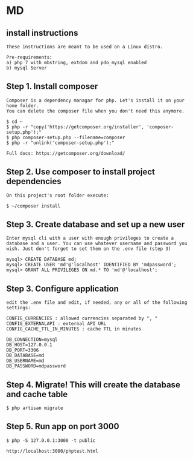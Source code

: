 # MD

## install instructions

    These instructions are meant to be used on a Linux distro.

    Pre-requirements:
    a) php 7 with mbstring, extdom and pdo_mysql enabled
    b) mysql Server


## Step 1. Install composer

    Composer is a dependency managar for php. Let's install it on your home folder.
    You can delete the composer file when you don't need this anymore.

    $ cd ~
    $ php -r "copy('https://getcomposer.org/installer', 'composer-setup.php');"    
    $ php composer-setup.php --filename=composer
    $ php -r "unlink('composer-setup.php');"

    Full docs: https://getcomposer.org/download/

## Step 2. Use composer to install project dependencies

    On this project's root folder execute:

    $ ~/composer install 

## Step 3. Create database and set up a new user

    Enter mysql cli with a user with enough privileges to create a database and a user. You can use whatever username and password you wish. Just don't forget to set them on the .env file (step 3)

    mysql> CREATE DATABASE md;
    mysql> CREATE USER 'md'@'localhost' IDENTIFIED BY 'mdpassword';
    mysql> GRANT ALL PRIVILEGES ON md.* TO 'md'@'localhost';

## Step 3. Configure application

    edit the .env file and edit, if needed, any or all of the following settings:

    CONFIG_CURRENCIES : allowed currencies separated by ", "
    CONFIG_EXTERNALAPI : external API URL
    CONFIG_CACHE_TTL_IN_MINUTES : cache TTL in minutes

    DB_CONNECTION=mysql
    DB_HOST=127.0.0.1
    DB_PORT=3306
    DB_DATABASE=md
    DB_USERNAME=md
    DB_PASSWORD=mdpassword    
        
## Step 4. Migrate! This will create the database and cache table

    $ php artisan migrate

## Step 5. Run app on port 3000

    $ php -S 127.0.0.1:3000 -t public

    http://localhost:3000/phptest.html